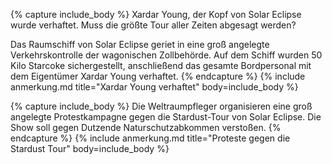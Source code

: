 {% capture include_body %}
Xardar Young, der Kopf von Solar Eclipse wurde verhaftet. Muss die größte Tour aller Zeiten abgesagt werden?

Das Raumschiff von Solar Eclipse geriet in eine groß angelegte Verkehrskontrolle der wagonischen Zollbehörde. Auf dem Schiff wurden 50 Kilo Starcoke sichergestellt, anschließend das gesamte Bordpersonal mit dem Eigentümer Xardar Young verhaftet.
{% endcapture %}
{% include anmerkung.md title="Xardar Young verhaftet" body=include_body %}

{% capture include_body %}
Die Weltraumpfleger organisieren eine groß angelegte Protestkampagne gegen die Stardust-Tour von Solar Eclipse. Die Show soll gegen Dutzende Naturschutzabkommen verstoßen.
{% endcapture %}
{% include anmerkung.md title="Proteste gegen die Stardust Tour" body=include_body %}
